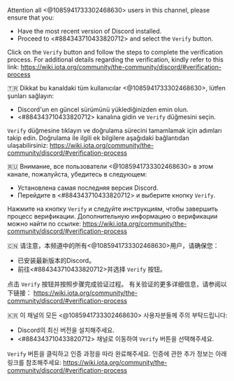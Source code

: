 Attention all <@1085941733302468630> users in this channel, please ensure that you:

- Have the most recent version of Discord installed.
- Proceed to ⁠<#884343710433820712> and select the `Verify` button.

Click on the `Verify` button and follow the steps to complete the verification process.
For additional details regarding the verification, kindly refer to this link:
<https://wiki.iota.org/community/the-community/discord/#verification-process>


🇹🇷
Dikkat bu kanaldaki tüm kullanıcılar <@1085941733302468630>, lütfen şunları sağlayın:

- Discord'un en güncel sürümünü yüklediğinizden emin olun.
- ⁠<#884343710433820712> kanalına gidin ve `Verify` düğmesini seçin.

`Verify` düğmesine tıklayın ve doğrulama sürecini tamamlamak için adımları takip edin.
Doğrulama ile ilgili ek bilgilere aşağıdaki bağlantıdan ulaşabilirsiniz:
<https://wiki.iota.org/community/the-community/discord/#verification-process>


🇷🇺
Внимание, все пользователи <@1085941733302468630> в этом канале, пожалуйста, убедитесь в следующем:

- Установлена самая последняя версия Discord.
- Перейдите в ⁠<#884343710433820712> и выберите кнопку `Verify`.

Нажмите на кнопку `Verify` и следуйте инструкциям, чтобы завершить процесс верификации.
Дополнительную информацию о верификации можно найти по ссылке:
<https://wiki.iota.org/community/the-community/discord/#verification-process>


🇨🇳
请注意，本频道中的所有<@1085941733302468630>用户，请确保您：

- 已安装最新版本的Discord。
- 前往⁠<#884343710433820712>并选择 `Verify` 按钮。

点击 `Verify` 按钮并按照步骤完成验证过程。
有关验证的更多详细信息，请参阅以下链接：
<https://wiki.iota.org/community/the-community/discord/#verification-process>


🇰🇷
이 채널의 모든 <@1085941733302468630> 사용자분들께 주의 부탁드립니다:

- Discord의 최신 버전을 설치해주세요.
- ⁠<#884343710433820712> 채널로 이동하여 `Verify` 버튼을 선택해주세요.

`Verify` 버튼을 클릭하고 인증 과정을 따라 완료해주세요.
인증에 관한 추가 정보는 아래 링크를 참조해주세요:
<https://wiki.iota.org/community/the-community/discord/#verification-process>
